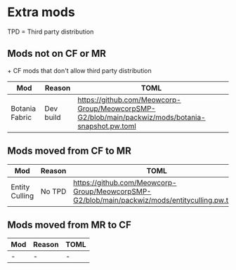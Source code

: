 # Extra mods
TPD = Third party distribution

## Mods not on CF or MR
\+ CF mods that don't allow third party distribution

| Mod | Reason | TOML |
| --- | ------ | ---- |
| Botania Fabric | Dev build | https://github.com/Meowcorp-Group/MeowcorpSMP-G2/blob/main/packwiz/mods/botania-snapshot.pw.toml |

## Mods moved from CF to MR
| Mod | Reason | TOML |
| --- | ------ | ---- |
| Entity Culling | No TPD | https://github.com/Meowcorp-Group/MeowcorpSMP-G2/blob/main/packwiz/mods/entityculling.pw.toml |

## Mods moved from MR to CF
| Mod | Reason | TOML |
| --- | ------ | ---- |
| - | - | - |
